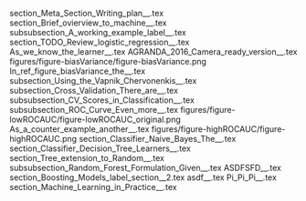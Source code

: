 section_Meta_Section_Writing_plan__.tex
section_Brief_ovierview_to_machine__.tex
subsubsection_A_working_example_label__.tex
section_TODO_Review_logistic_regression__.tex
As_we_know_the_learner__.tex
AGRANDA_2016_Camera_ready_version__.tex
figures/figure-biasVariance/figure-biasVariance.png
In_ref_figure_biasVariance_the__.tex
subsection_Using_the_Vapnik_Chervonenkis__.tex
subsection_Cross_Validation_There_are__.tex
subsubsection_CV_Scores_in_Classification__.tex
subsubsection_ROC_Curve_Even_more__.tex
figures/figure-lowROCAUC/figure-lowROCAUC_original.png
As_a_counter_example_another__.tex
figures/figure-highROCAUC/figure-highROCAUC.png
section_Classifier_Naive_Bayes_The__.tex
section_Classifier_Decision_Tree_Learners__.tex
section_Tree_extension_to_Random__.tex
subsubsection_Random_Forest_Formulation_Given__.tex
ASDFSFD__.tex
section_Boosting_Models_label_section__2.tex
asdf__.tex
Pi_Pi_Pi__.tex
section_Machine_Learning_in_Practice__.tex
